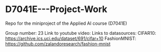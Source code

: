 # D7041E---Project-Work
Repo for the miniproject of the Applied AI course (D7041E)

Group number: 23
Link to youtube video:
Links to datasources:
  CIFAR10: https://archive.ics.uci.edu/dataset/691/cifar+10
  FashionMNIST: https://github.com/zalandoresearch/fashion-mnist
